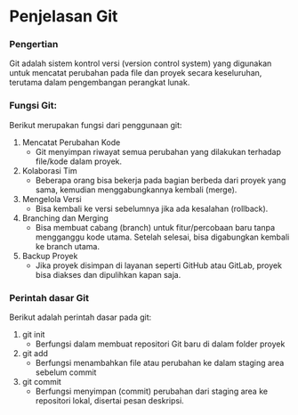 # Penjelasan Git
### Pengertian
Git adalah sistem kontrol versi (version control system) yang digunakan untuk mencatat perubahan pada file dan proyek secara keseluruhan, terutama dalam pengembangan perangkat lunak.

### Fungsi Git:
Berikut merupakan fungsi dari penggunaan git:
1. Mencatat Perubahan Kode
    - Git menyimpan riwayat semua perubahan yang dilakukan terhadap file/kode dalam proyek.
2. Kolaborasi Tim
    - Beberapa orang bisa bekerja pada bagian berbeda dari proyek yang sama, kemudian menggabungkannya kembali (merge).
3. Mengelola Versi
    - Bisa kembali ke versi sebelumnya jika ada kesalahan (rollback).
4. Branching dan Merging
    - Bisa membuat cabang (branch) untuk fitur/percobaan baru tanpa mengganggu kode utama. Setelah selesai, bisa digabungkan kembali ke branch utama.
5. Backup Proyek
    - Jika proyek disimpan di layanan seperti GitHub atau GitLab, proyek bisa diakses dan dipulihkan kapan saja.
  
### Perintah dasar Git
Berikut adalah perintah dasar pada git:
1. git init
   - Berfungsi dalam membuat repositori Git baru di dalam folder proyek
2. git add
   - Berfungsi menambahkan file atau perubahan ke dalam staging area sebelum commit
3. git commit
   - Berfungsi menyimpan (commit) perubahan dari staging area ke repositori lokal, disertai pesan deskripsi.